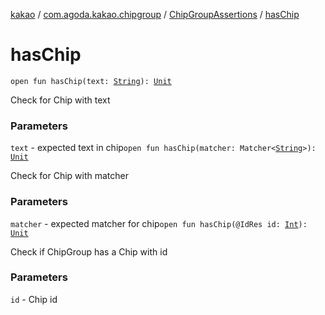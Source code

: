 [kakao](../../index.md) / [com.agoda.kakao.chipgroup](../index.md) / [ChipGroupAssertions](index.md) / [hasChip](./has-chip.md)

# hasChip

`open fun hasChip(text: `[`String`](https://kotlinlang.org/api/latest/jvm/stdlib/kotlin/-string/index.html)`): `[`Unit`](https://kotlinlang.org/api/latest/jvm/stdlib/kotlin/-unit/index.html)

Check for Chip with text

### Parameters

`text` - expected text in chip`open fun hasChip(matcher: Matcher<`[`String`](https://kotlinlang.org/api/latest/jvm/stdlib/kotlin/-string/index.html)`>): `[`Unit`](https://kotlinlang.org/api/latest/jvm/stdlib/kotlin/-unit/index.html)

Check for Chip with matcher

### Parameters

`matcher` - expected matcher for chip`open fun hasChip(@IdRes id: `[`Int`](https://kotlinlang.org/api/latest/jvm/stdlib/kotlin/-int/index.html)`): `[`Unit`](https://kotlinlang.org/api/latest/jvm/stdlib/kotlin/-unit/index.html)

Check if ChipGroup has a Chip with id

### Parameters

`id` - Chip id